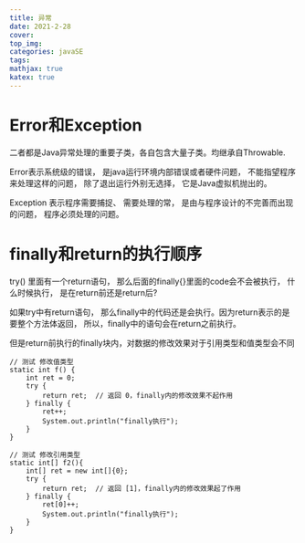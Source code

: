 ```yaml
---
title: 异常
date: 2021-2-28
cover:
top_img:
categories: javaSE
tags: 
mathjax: true
katex: true
---
```

# Error和Exception

二者都是Java异常处理的重要子类，各自包含大量子类。均继承自Throwable.

Error表⽰系统级的错误， 是java运⾏环境内部错误或者硬件问题， 不能指望程序来处理这样的问题， 除了退出运⾏外别⽆选择， 它是Java虚拟机抛出的。

Exception 表⽰程序需要捕捉、 需要处理的常， 是由与程序设计的不完善⽽出现的问题， 程序必须处理的问题。

# finally和return的执行顺序

try() ⾥⾯有⼀个return语句， 那么后⾯的finally{}⾥⾯的code会不会被执⾏， 什么时候执⾏， 是在return前还是return后?

如果try中有return语句， 那么finally中的代码还是会执⾏。因为return表⽰的是要整个⽅法体返回， 所以，finally中的语句会在return之前执⾏。

但是return前执行的finally块内，对数据的修改效果对于引用类型和值类型会不同

```
// 测试 修改值类型
static int f() {
    int ret = 0;
    try {
        return ret;  // 返回 0，finally内的修改效果不起作用
    } finally {
        ret++;
        System.out.println("finally执行");
    }
}

// 测试 修改引用类型
static int[] f2(){
    int[] ret = new int[]{0};
    try {
        return ret;  // 返回 [1]，finally内的修改效果起了作用
    } finally {
        ret[0]++;
        System.out.println("finally执行");
    }
}
```
